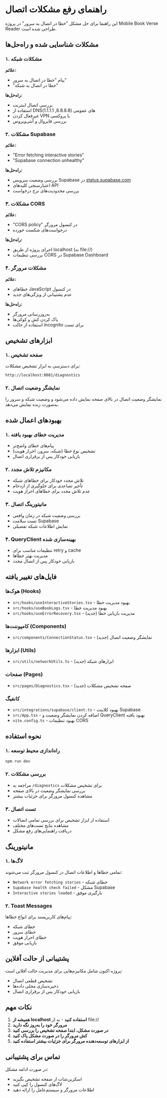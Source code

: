 # راهنمای رفع مشکلات اتصال

این راهنما برای حل مشکل "خطا در اتصال به سرور" در پروژه Mobile Book Verse Reader طراحی شده است.

## مشکلات شناسایی شده و راه‌حل‌ها

### ۱. مشکلات شبکه
**علائم:**
- پیام "خطا در اتصال به سرور"
- "خطا در اتصال به شبکه"

**راه‌حل‌ها:**
- بررسی اتصال اینترنت
- استفاده از DNS‌های عمومی (8.8.8.8, 1.1.1.1)
- غیرفعال کردن VPN یا پروکسی
- بررسی فایروال و آنتی‌ویروس

### ۲. مشکلات Supabase
**علائم:**
- "Error fetching interactive stories"
- "Supabase connection unhealthy"

**راه‌حل‌ها:**
- بررسی وضعیت سرویس Supabase در [status.supabase.com](https://status.supabase.com)
- اعتبارسنجی کلیدهای API
- بررسی محدودیت‌های نرخ درخواست

### ۳. مشکلات CORS
**علائم:**
- "CORS policy" در کنسول مرورگر
- درخواست‌های شکست خورده

**راه‌حل‌ها:**
- اجرای پروژه از طریق localhost (نه file://)
- بررسی تنظیمات CORS در Supabase Dashboard

### ۴. مشکلات مرورگر
**علائم:**
- خطاهای JavaScript در کنسول
- عدم پشتیبانی از ویژگی‌های جدید

**راه‌حل‌ها:**
- به‌روزرسانی مرورگر
- پاک کردن کش و کوکی‌ها
- استفاده از حالت incognito برای تست

## ابزارهای تشخیص

### ۱. صفحه تشخیص
برای دسترسی به ابزار تشخیص مشکلات:
```
http://localhost:8081/diagnostics
```

### ۲. نمایشگر وضعیت اتصال
نمایشگر وضعیت اتصال در بالای صفحه نمایش داده می‌شود و وضعیت شبکه و سرور را به‌صورت زنده نمایش می‌دهد.

## بهبودهای اعمال شده

### ۱. مدیریت خطای بهبود یافته
- پیام‌های خطای واضح‌تر
- تشخیص نوع خطا (شبکه، سرور، احراز هویت)
- بازیابی خودکار پس از برقراری اتصال

### ۲. مکانیزم تلاش مجدد
- تلاش مجدد خودکار برای خطاهای شبکه
- تأخیر تصاعدی برای جلوگیری از ازدحام
- عدم تلاش مجدد برای خطاهای احراز هویت

### ۳. مانیتورینگ اتصال
- بررسی وضعیت شبکه در زمان واقعی
- تست سلامت Supabase
- نمایش اطلاعات شبکه تفصیلی

### ۴. QueryClient بهینه‌سازی شده
- تنظیمات مناسب برای retry و cache
- مدیریت بهتر خطاها
- بازیابی خودکار پس از اتصال مجدد

## فایل‌های تغییر یافته

### هوک‌ها (Hooks)
- `src/hooks/useInteractiveStories.tsx` - بهبود مدیریت خطا
- `src/hooks/useBookLogs.tsx` - بهبود مدیریت خطا
- `src/hooks/useErrorRecovery.tsx` - مدیریت بازیابی خطا (جدید)

### کامپوننت‌ها (Components)
- `src/components/ConnectionStatus.tsx` - نمایشگر وضعیت اتصال (جدید)

### ابزارها (Utils)
- `src/utils/networkUtils.ts` - ابزارهای شبکه (جدید)

### صفحات (Pages)
- `src/pages/Diagnostics.tsx` - صفحه تشخیص مشکلات (جدید)

### کانفیگ
- `src/integrations/supabase/client.ts` - بهبود کلاینت Supabase
- `src/App.tsx` - اضافه کردن نمایشگر وضعیت و QueryClient بهبود یافته
- `vite.config.ts` - بهبود تنظیمات CORS

## نحوه استفاده

### ۱. راه‌اندازی محیط توسعه
```bash
npm run dev
```

### ۲. بررسی مشکلات
- مراجعه به `/diagnostics` برای تشخیص مشکلات
- بررسی نمایشگر وضعیت در بالای صفحه
- مشاهده کنسول مرورگر برای جزئیات بیشتر

### ۳. تست اتصال
- استفاده از ابزار تشخیص برای بررسی تمامی اتصالات
- مشاهده نتایج تست‌های مختلف
- دریافت راهنمایی‌های رفع مشکل

## مانیتورینگ

### ۱. لاگ‌ها
تمامی خطاها و اطلاعات اتصال در کنسول مرورگر ثبت می‌شوند:
- `Network error fetching stories` - خطای شبکه
- `Supabase health check failed` - مشکل Supabase
- `Interactive stories loaded` - بارگیری موفق

### ۲. Toast Messages
پیام‌های کاربرپسند برای انواع خطاها:
- خطای شبکه
- خطای سرور
- خطای احراز هویت
- بازیابی موفق

## پشتیبانی از حالت آفلاین

پروژه اکنون شامل مکانیزم‌هایی برای مدیریت حالت آفلاین است:
- تشخیص قطعی اتصال
- ذخیره‌سازی محلی داده‌ها
- بازیابی خودکار پس از برقراری اتصال

## نکات مهم

1. **همیشه از localhost استفاده کنید** - نه از file://
2. **مرورگر خود را به‌روز نگه دارید**
3. **در صورت مشکل، ابتدا صفحه تشخیص را بررسی کنید**
4. **کش مرورگر را در صورت مشکل پاک کنید**
5. **از ابزارهای توسعه‌دهنده مرورگر برای جزئیات بیشتر استفاده کنید**

## تماس برای پشتیبانی

در صورت ادامه مشکل:
- اسکرین‌شات از صفحه تشخیص بگیرید
- لاگ‌های کنسول را کپی کنید
- اطلاعات مرورگر و سیستم‌عامل را ارائه دهید
